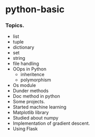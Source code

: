 # python-basic

### Topics.
* list
* tuple
* dictionary
* set
* string
* file handling
* OOps in Python
   * inheritence
   * polymorphism
* Os module
* Dunder methods
* Doc method in python
* Some projects.
* Started machine learning
* Matplotlib library
* Studied about numpy
* Implementation of gradient descent.
* Using Flask
